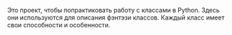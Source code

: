 Это проект, чтобы попрактиковать работу с классами в Python. Здесь они используются для описания фэнтэзи классов. Каждый класс имеет свои способности и особенности.
